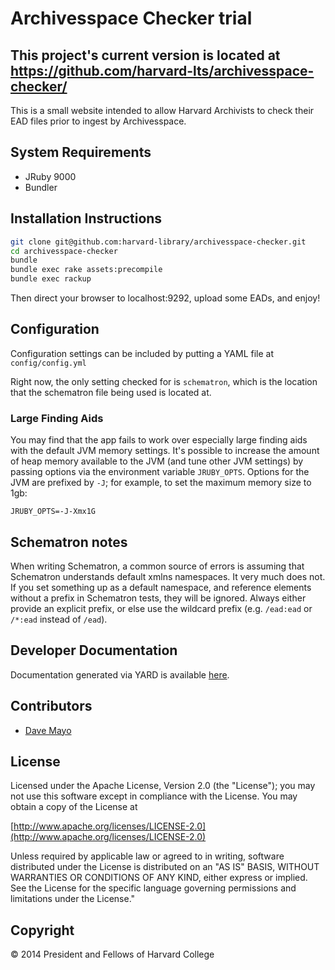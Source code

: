 # Archivesspace Checker trial

## This project's current version is located at https://github.com/harvard-lts/archivesspace-checker/

This is a small website intended to allow Harvard Archivists to check their EAD files prior to ingest by Archivesspace.

## System Requirements

* JRuby 9000
* Bundler

## Installation Instructions

```sh
git clone git@github.com:harvard-library/archivesspace-checker.git
cd archivesspace-checker
bundle
bundle exec rake assets:precompile
bundle exec rackup
```

Then direct your browser to localhost:9292, upload some EADs, and enjoy!

## Configuration

Configuration settings can be included by putting a YAML file at `config/config.yml`

Right now, the only setting checked for is `schematron`, which is the location that
the schematron file being used is located at.

### Large Finding Aids

You may find that the app fails to work over especially large finding aids with the default JVM memory settings.
It's possible to increase the amount of heap memory available to the JVM (and tune other JVM settings) by passing options
via the environment variable `JRUBY_OPTS`.  Options for the JVM are prefixed by `-J`; for example, to set the maximum memory size to 1gb:

``` shell
JRUBY_OPTS=-J-Xmx1G
```

## Schematron notes

When writing Schematron, a common source of errors is assuming that Schematron understands default xmlns namespaces.  It very much does not.  If you set something up as a default namespace, and reference elements without a prefix in Schematron tests, they will be ignored.  Always either provide an explicit prefix, or else use the wildcard prefix (e.g. `/ead:ead` or `/*:ead` instead of `/ead`).

## Developer Documentation
Documentation generated via YARD is available [here](http://harvard-library.github.io/archivesspace-checker).

## Contributors
* [Dave Mayo](https://github.com/pobocks)

## License
Licensed under the Apache License, Version 2.0 (the "License");
you may not use this software except in compliance with the License.
You may obtain a copy of the License at

[http://www.apache.org/licenses/LICENSE-2.0](http://www.apache.org/licenses/LICENSE-2.0)

Unless required by applicable law or agreed to in writing, software
distributed under the License is distributed on an "AS IS" BASIS,
WITHOUT WARRANTIES OR CONDITIONS OF ANY KIND, either express or implied.
See the License for the specific language governing permissions and
limitations under the License."

## Copyright
© 2014 President and Fellows of Harvard College
